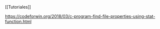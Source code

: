[[Tutoriales]]

https://codeforwin.org/2018/03/c-program-find-file-properties-using-stat-function.html